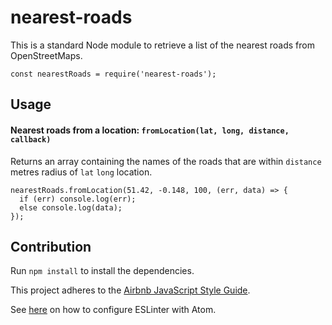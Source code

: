 # nearest-roads
This is a standard Node module to retrieve a list of the nearest roads from OpenStreetMaps.

`const nearestRoads = require('nearest-roads');`

## Usage

#### Nearest roads from a location: `fromLocation(lat, long, distance, callback)`
  Returns an array containing the names of the roads that are within `distance` metres radius of `lat` `long` location.
  ```
  nearestRoads.fromLocation(51.42, -0.148, 100, (err, data) => {
    if (err) console.log(err);
    else console.log(data);
  });
  ```

## Contribution 
Run `npm install` to install the dependencies.

This project adheres to the [Airbnb JavaScript Style Guide](https://github.com/airbnb/javascript).

See [here](http://www.acuriousanimal.com/2016/08/14/configuring-atom-with-eslint.html) on how to configure ESLinter with Atom.
